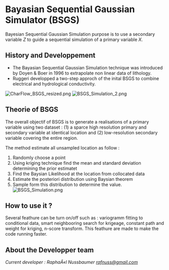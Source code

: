 # Bayasian Sequential Gaussian Simulator (BSGS) #
Bayesian Sequential Gaussian Simulation purpose is to use a secondary variable $Z$ to guide a sequential simulation of a primary variable $X$. 

## History and Developpement ##
* The Bayasian Sequential Gaussian Simulation technique was introduced by  Doyen & Boer in 1996 to extrapolate non linear data of lithology. 
* Ruggeri developped a two-step approch of the inital BSGS to combine electrical and hydrological conductivity.

![CharFlow_BSGS_resized.png](https://bitbucket.org/repo/gABK6j/images/26574965-CharFlow_BSGS_resized.png) ![BSGS_Simulation_2.png](https://bitbucket.org/repo/gABK6j/images/3694505833-BSGS_Simulation_2.png)

## Theorie of BSGS ##
The overall objectif of BSGS is to generate a realisations of a primary variable using two dataset : (1) a sparce high resolution primary and secondary variable at identical location and  (2) low-resolution secondary variable covering the entire region.

The method estimate all unsampled location as follow :
1. Randomly choose a point
2. Using kriging technique find the mean and standard deviation determining the prior estimatet
3. Find the Baysian Likelihood at the location from collocated data
4. Estimate the posteriori distribution using Baysian theorem
5. Sample form this distribution to determine the value.
![BSGS_Simulation.png](https://bitbucket.org/repo/gABK6j/images/3538075189-BSGS_Simulation.png)


## How to use it ? ##

Several feathure can be turn on/off such as :  variogramm fitting to conditional data, smart neighbooring search for krigeage, constant path and weight for kriging, n-score transform. This feathure are made to make the code running faster.


## About the Developper team ##

*Current developer : RaphaÃ«l Nussbaumer rafnuss@gmail.com*
